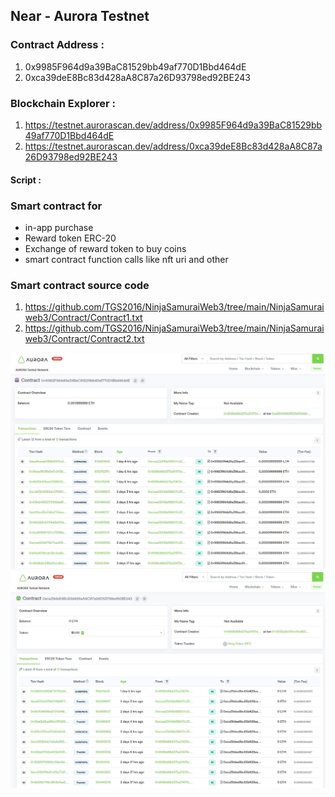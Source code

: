 ## Near - Aurora Testnet

### Contract Address : 
1) 0x9985F964d9a39BaC81529bb49af770D1Bbd464dE
2) 0xca39deE8Bc83d428aA8C87a26D93798ed92BE243

### Blockchain Explorer : 
1) https://testnet.aurorascan.dev/address/0x9985F964d9a39BaC81529bb49af770D1Bbd464dE
2) https://testnet.aurorascan.dev/address/0xca39deE8Bc83d428aA8C87a26D93798ed92BE243

#### Script : 

### Smart contract for
* in-app purchase
* Reward token ERC-20
* Exchange of reward token to buy coins
* smart contract function calls like nft uri and other


### Smart contract source code
1) https://github.com/TGS2016/NinjaSamuraiWeb3/tree/main/NinjaSamuraiweb3/Contract/Contract1.txt
2) https://github.com/TGS2016/NinjaSamuraiWeb3/tree/main/NinjaSamuraiweb3/Contract/Contract2.txt

![Use](/Images/NJC1.jpg)
![Use](/Images/NJC2.jpg)
